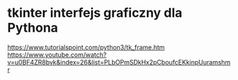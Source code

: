 # tkinter interfejs graficzny dla Pythona
  https://www.tutorialspoint.com/python3/tk_frame.htm
  https://www.youtube.com/watch?v=u0BF4ZR8bvk&index=26&list=PLbOPmSDkHx2pCboufcEKkinpUuramshmr
